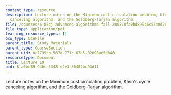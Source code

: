 ```yaml
---
content_type: resource
description: Lecture notes on the Minimum cost circulation problem, Klein's cycle
  canceling algorithm, and the Goldberg-Tarjan algorithm.
file: /courses/6-854j-advanced-algorithms-fall-2008/8fa0bd89946c5348d2e330404bc93d1f_lect10_17.pdf
file_type: application/pdf
learning_resource_types: []
ocw_type: OCWFile
parent_title: Study Materials
parent_type: CourseSection
parent_uid: 0c7799cb-567d-771c-67b5-02098ae5d848
resourcetype: Document
title: Lecture 10
uid: 8fa0bd89-946c-5348-d2e3-30404bc93d1f
---
```

Lecture notes on the Minimum cost circulation problem, Klein's cycle canceling algorithm, and the Goldberg-Tarjan algorithm.

